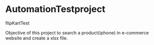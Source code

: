 # AutomationTestproject
flipKartTest

Objective of this project to search a product(iphone) in e-commerce website and create a xlsx file.
